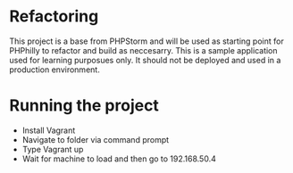# Refactoring
This project is a base from PHPStorm and will be used as starting point for PHPhilly to refactor and build as neccesarry. This is a sample application used for learning purposues only. It should not be deployed and used in a production environment.

# Running the project
* Install Vagrant
* Navigate to folder via command prompt
* Type Vagrant up
* Wait for machine to load and then go to 192.168.50.4